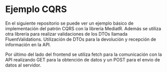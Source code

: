 # Ejemplo CQRS

En el siguiente repositorio se puede ver un ejemplo básico de implementación del patrón CQRS con la librería MediatR.
Además se utiliza otra librería para realizar validaciones de los DTOs llamada FluentValidations.
Utilización de DTOs para la devolución y recepción de información en la API.

Por último del lado del frontend se utiliza fetch para la comunicación con la API realizando GET para la obtención de datos y un POST para el envio de datos al servidor.
